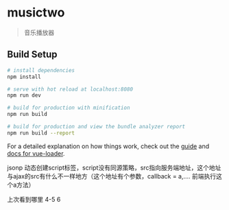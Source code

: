# musictwo

> 音乐播放器

## Build Setup

``` bash
# install dependencies
npm install

# serve with hot reload at localhost:8080
npm run dev

# build for production with minification
npm run build

# build for production and view the bundle analyzer report
npm run build --report
```

For a detailed explanation on how things work, check out the [guide](http://vuejs-templates.github.io/webpack/) and [docs for vue-loader](http://vuejs.github.io/vue-loader).

jsonp
动态创建script标签，script没有同源策略，src指向服务端地址，这个地址与ajax的src有什么不一样地方（这个地址有个参数，callback = a,....  前端执行这个a方法）



上次看到哪里
4-5  6
